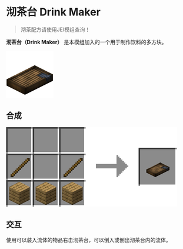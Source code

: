 # 沏茶台 Drink Maker

> 沏茶配方请使用JEI模组查询！

**沏茶台（Drink Maker）**
是本模组加入的一个用于制作饮料的多方块。

![沏茶台](../.gitbook/assets/blocks/drink_maker.png)

## 合成

![任意木板 * 3 + 木棍 * 2 → 沏茶台 * 1](../.gitbook/assets/recipes/drink_maker_recipe.png)

## 交互

使用可以装入流体的物品右击沏茶台，可以倒入或倒出沏茶台内的流体。
